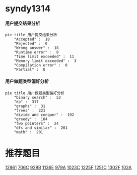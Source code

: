 # syndy1314

<!-- tabs:start -->



#### **用户提交结果分析**

```mermaid
pie title 用户提交结果分析
    "Accepted" :  18
    "Rejected" :  0
    "Wrong answer" :  18
    "Runtime error" :  0
    "Time limit exceeded" :  11
    "Memory limit exceeded" :  3
    "Compilation error" :  0
    "Partial" :  0
```

#### **用户做题类型偏好分析**

```mermaid
pie title 用户做题类型偏好分析
    "binary search" :  53
    "dp" :  317
    "graphs" :  31
    "trees" :  221
    "divide and conquer" :  192
    "greedy" :  104
    "two pointers" :  24
    "dfs and similar" :  201
    "math" :  201
```



<!-- tabs:end -->
# 推荐题目
[12861](https://codeforces.com/contest/1286/problem/1)
[706C](https://codeforces.com/contest/706/problem/C)
[928B](https://codeforces.com/contest/928/problem/B)
[1136E](https://codeforces.com/contest/1136/problem/E)
[979A](https://codeforces.com/contest/979/problem/A)
[1023C](https://codeforces.com/contest/1023/problem/C)
[1225F](https://codeforces.com/contest/1225/problem/F)
[1251C](https://codeforces.com/contest/1251/problem/C)
[1302F](https://codeforces.com/contest/1302/problem/F)
[102A](https://codeforces.com/contest/102/problem/A)
